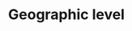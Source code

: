 ---
title: 'Geographic level'
field: 'is.coverage.geographicLevel'
slug: 'is-coverage-geographiclevel'
description: 'Level of geographic focus or coverage'
comment: 'Select from control list'
required: False
vocabulary: 'vocabulary.txt'
module: 'Coverage'
cluster: 'Global'
policy: 'Controlled value. Single select from control list.'
layout: 'home'
---